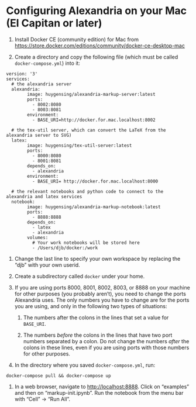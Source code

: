 # Configuring Alexandria on your Mac (El Capitan or later)

1. Install Docker CE (community edition) for Mac from <https://store.docker.com/editions/community/docker-ce-desktop-mac>

2. Create a directory and copy the following file (which must be called `docker-compose.yml`) into it:

```
version: '3'
services:
  # the alexandria server
  alexandria:
        image: huygensing/alexandria-markup-server:latest
        ports:
          - 8002:8080
          - 8003:8081
        environment:
          - BASE_URI=http://docker.for.mac.localhost:8002

  # the tex-util server, which can convert the LaTeX from the alexandria server to SVG)
  latex:
        image: huygensing/tex-util-server:latest
        ports:
          - 8000:8080
          - 8001:8081
        depends_on:
          - alexandria
        environment:
          - BASE_URI= http://docker.for.mac.localhost:8000

  # the relevant notebooks and python code to connect to the alexandria and latex services
  notebook:
        image: huygensing/alexandria-markup-notebook:latest
        ports:
          - 8888:8888
        depends_on:
          - latex
          - alexandria
        volumes:
          # Your work notebooks will be stored here
          - /Users/djb/docker:/work
```

1. Change the last line to specify your own workspace by replacing the “djb” with your own userid. 

2. Create a subdirectory called `docker` under your home.

1. If you are using ports 8000, 8001, 8002, 8003, or 8888 on your machine for other purposes (you probably aren’t), you need to change the ports Alexandria uses. The only numbers you have to change are for the ports you are using, and only in the following two types of situations:

	1. The numbers after the colons in the lines that set a value for `BASE_URI`.

	1. The numbers *before* the colons in the lines that have two port numbers separated by a colon. Do not change the numbers *after* the colons in these lines, even if you are using ports with those numbers for other purposes.

1. In the directory where you saved `docker-compose.yml`, run:

```
docker-compose pull && docker-compose up
```

1. In a web browser, navigate to <http://localhost:8888>. Click on “examples” and then on “markup-init.ipynb”. Run the notebook from the menu bar with “Cell” → “Run All”.
